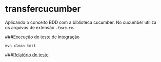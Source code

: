 # transfercucumber
Aplicando o conceito BDD com a biblioteca cucumber.
No cucumber utiliza os arquivos de extensão `.feature`.


###Execução do teste de integração 

````aidl
mvn clean test
````


###[Relatório do teste](../src/test/resources/report.html)
